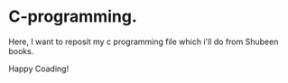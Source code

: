 # C-programming.
Here, I want to reposit my c programming file which i'll do from Shubeen books.

Happy  Coading!
